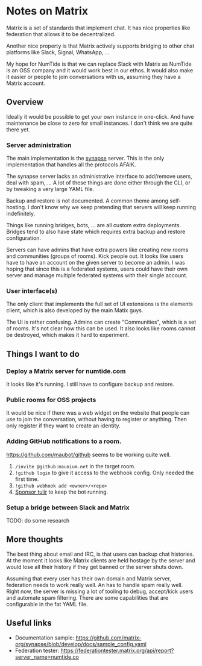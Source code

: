 # Notes on Matrix

Matrix is a set of standards that implement chat. It has nice properties like
federation that allows it to be decentralized.

Another nice property is that Matrix actively supports bridging to other chat
platforms like Slack, Signal, WhatsApp, ...

My hope for NumTide is that we can replace Slack with Matrix as NumTide is an
OSS company and it would work best in our ethos. It would also make it easier
or people to join conversations with us, assuming they have a Matrix account.

## Overview

Ideally it would be possible to get your own instance in one-click. And have
maintenance be close to zero for small instances. I don't think we are quite
there yet.

### Server administration

The main implementation is the
[synapse](https://github.com/matrix-org/synapse/) server. This is the only
implementation that handles all the protocols AFAIK.

The synapse server lacks an administrative interface to add/remove users, deal
with spam, ... A lot of these things are done either through the CLI, or by
tweaking a very large YAML file.

Backup and restore is not documented. A common theme among self-hosting. I
don't know why we keep pretending that servers will keep running
indefinitely.

Things like running bridges, bots, ... are all custom extra deployments.
Bridges tend to also have state which requires extra backup and restore
configuration.

Servers can have admins that have extra powers like creating new rooms and
communities (groups of rooms). Kick people out. It looks like users have to
have an account on the given server to become an admin. I was hoping that
since this is a federated systems, users could have their own server and
manage multiple federated systems with their single account.

### User interface(s)

The only client that implements the full set of UI extensions is the elements
client, which is also developed by the main Matix guys.

The UI is rather confusing. Admins can create "Communities", which is a set of
rooms. It's not clear how this can be used. It also looks like rooms cannot be
destroyed, which makes it hard to experiment.

## Things I want to do

### Deploy a Matrix server for numtide.com

It looks like it's running. I still have to configure backup and restore.

### Public rooms for OSS projects

It would be nice if there was a web widget on the website that people can use
to join the conversation, without having to register or anything. Then only
register if they want to create an identity.

### Adding GitHub notifications to a room.

https://github.com/maubot/github seems to be working quite well.

1. `/invite @github:maunium.net` in the target room.
2. `!github login` to give it access to the webhook config. Only needed the
   first time.
3. `!github webhook add <owner>/<repo>`
4. [Sponsor tulir](https://github.com/sponsors/tulir) to keep the bot running.

### Setup a bridge between Slack and Matrix

TODO: do some research

## More thoughts

The best thing about email and IRC, is that users can backup chat histories.
At the moment it looks like Matrix clients are held hostage by the server and
would lose all their history if they get banned or the server shuts down.

Assuming that every user has their own domain and Matrix server, federation
needs to work really well. An has to handle spam really well. Right now, the
server is missing a lot of tooling to debug, accept/kick users and automate
spam filtering. There are some capabilities that are configurable in the fat
YAML file.

## Useful links

* Documentation sample: https://github.com/matrix-org/synapse/blob/develop/docs/sample_config.yaml
* Federation tester: https://federationtester.matrix.org/api/report?server_name=numtide.co
